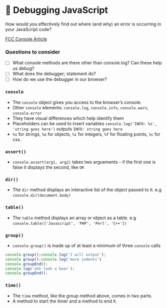 # 🐞 Debugging JavaScript

How would you effectively find out where (and why) an error is occurring in your JavaScript code?

[FCC Console Article](https://www.freecodecamp.org/news/how-to-get-the-most-out-of-the-javascript-console-b57ca9db3e6d/)

### Questions to consider

- [ ] What console methods are there other than console.log? Can these help us debug?
- [ ] What does the debugger; statement do?
- [ ] How do we use the debugger in our browser?

### `console`

- The `console` object gives you access to the browser’s console.
- Other `console` elements: `console.log`, `console.info`, `console.warn`, `console.error`
- They have visual differences which help identify them
- Placeholders can be used to insert variables `console.log('INFO: %s', 'string goes here')` outputs `INFO: string goes here`
- `%s` for strings, `%o` for objects, `%i` for integers, `%f` for floating points, `%c` for css.

### `assert()`
- `console.assert(arg1, arg2)` takes two arguements - if the first one is false it displays the second, like `OR`

### `dir()`
- The `dir` method displays an interactive list of the object passed to it. e.g `console.dir(document.body)`


### `table()`
- The `table` method displays an array or object as a table. e.g `console.table(['Javascript', 'PHP', 'Perl', 'C++'])`

### `group()`
- `console.group()` is made up of at least a minimum of three `console` calls
```js
console.group();console.log('I will output');
console.group();console.log('more indents')
console.groupEnd();
console.log('ohh look a bear');
console.groupEnd();
```


### `time()`
- The `time` method, like the group method above, comes in two parts.
- A method to start the timer and a method to end it.
